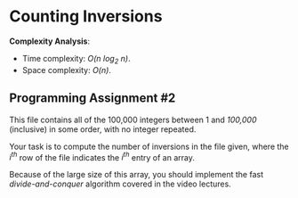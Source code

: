 # Counting Inversions

__Complexity Analysis__:

* Time complexity: _O(n log<sub>2</sub> n)_.
* Space complexity: _O(n)_.

## Programming Assignment #2

This file contains all of the 100,000 integers between 1 and _100,000_
(inclusive) in some order, with no integer repeated.

Your task is to compute the number of inversions in the file given,
where the _i<sup>th</sup>_ row of the file indicates
the _i<sup>th</sup>_ entry of an array.

Because of the large size of this array, you should implement the fast
_divide-and-conquer_ algorithm covered in the video lectures.

